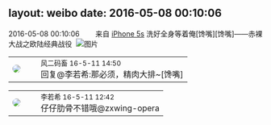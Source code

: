 layout: weibo
date: 2016-05-08 00:10:06
---
<meta name="referrer" content="no-referrer" />

2016-05-08 00:10:06  &nbsp;&nbsp;&nbsp;&nbsp;&nbsp;&nbsp; 来自 <a href="sinaweibo://customweibosource" rel="nofollow">iPhone 5s</a>
洗好全身等着俺[馋嘴][馋嘴]——赤裸大战之欧陆经典战役 ​​​
![图片](https://ww3.sinaimg.cn/large/6d2a6003jw1f3n9so6zq8j20hs0noq7v.jpg)

<table style="width: 100%;">
  <tr>
    <td style="width: 40px;"><img style="border-radius:50%" src="https://tva3.sinaimg.cn/crop.0.0.639.639.50/6d2a6003jw8f3idy69w2gj20hs0hrt9g.jpg?KID=imgbed,tva&Expires=1624465151&ssig=BTFzzauo2F"></td>
    <td colspan="2"><small>风二码畜 16-5-11 14:50</small><br/>回复@李若希:那必须，精肉大排~[馋嘴]</td>
  </tr>
</table>

<table style="width: 100%;">
  <tr>
    <td style="width: 40px;"><img style="border-radius:50%" src="https://tvax2.sinaimg.cn/crop.0.0.512.512.50/6421e548ly8g08ij342i6j20e80e8q34.jpg?KID=imgbed,tva&Expires=1624465151&ssig=qKsguZLhQA"></td>
    <td colspan="2"><small>李若希 16-5-11 12:42</small><br/>仔仔肋骨不错哦@zxwing-opera</td>
  </tr>
</table>
